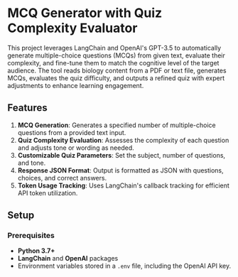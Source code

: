 #  MCQ Generator with Quiz Complexity Evaluator

This project leverages LangChain and OpenAI's GPT-3.5 to automatically generate multiple-choice questions (MCQs) from given text, evaluate their complexity, and fine-tune them to match the cognitive level of the target audience. The tool reads biology content from a PDF or text file, generates MCQs, evaluates the quiz difficulty, and outputs a refined quiz with expert adjustments to enhance learning engagement.

## Features

1. **MCQ Generation**: Generates a specified number of multiple-choice questions from a provided text input.
2. **Quiz Complexity Evaluation**: Assesses the complexity of each question and adjusts tone or wording as needed.
3. **Customizable Quiz Parameters**: Set the subject, number of questions, and tone.
4. **Response JSON Format**: Output is formatted as JSON with questions, choices, and correct answers.
5. **Token Usage Tracking**: Uses LangChain's callback tracking for efficient API token utilization.

## Setup

### Prerequisites
- **Python 3.7+**
- **LangChain** and **OpenAI** packages
- Environment variables stored in a `.env` file, including the OpenAI API key.
